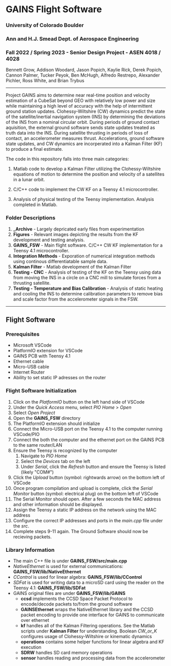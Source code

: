 # GAINS Flight Software

### University of Colorado Boulder

### Ann and H.J. Smead Dept. of Aerospace Engineering

### Fall 2022 / Spring 2023 - Senior Design Project - ASEN 4018 / 4028

Bennett Grow, Addison Woodard, Jason Popich, Kaylie Rick, Derek Popich, Cannon Palmer, Tucker Peyok, Ben McHugh, Alfredo Restrepo, Alexander Pichler, Ross White, and Brian Trybus
 
 ---

Project GAINS aims to determine near real-time position
and velocity estimation of a CubeSat beyond GEO with relatively low power and size while maintaining a high level of accuracy with the help of intermittent ground station updates. Clohessy-Wiltshire (CW) dynamics predict the state of the satellite/inertial navigation system (INS) by determining the deviations of the INS from a nominal circular orbit. During periods of ground contact aquisition, the external ground software sends state updates treated as truth data into the INS. During satellite thrusting in periods of loss of contact, an accelerometer measures thrust. Accelerations, ground software state updates, and CW dynamics are incorperated into a Kalman Filter (KF) to produce a final estimate. 

The code in this repository falls into three main categories:

1. Matlab code to develop a Kalman Filter utilizing the Clohessy-Wiltshire equations of motion to determine the position and velocity of a satellites in a lunar orbit.
   
2. C/C++ code to implement the CW KF on a Teensy 4.1 microcontroller.

3. Analysis of physical testing of the Teensy implementation. Analysis completed in Matlab.

### Folder Descriptions

1. **_Archive** - Largely depricated early files from experimentation
2. **Figures** - Relevant images depicting the results from the KF development and testing analysis.
3. **GAINS_FSW** - Main flight software. C/C++ CW KF implementation for a Teensy 4.1 microcontroller. 
4. **Integration Methods** - Exporation of numerical integration methods using continous differentiatable sample data.
5. **Kalman Filter** - Matlab development of the Kalman Filter
6. **Testing - CNC** - Analysis of testing of the KF on the Teensy using data from moving the INS in a circle on a CNC mill to simulate forces from a thrusting satellite. 
7. **Testing - Temperature and Bias Calibration** - Analysis of static heating and cooling the INS to determine calibration parameters to remove bias and scale factor from the accelerometer signals in the FSW.

--- 

## Flight Software

### Prerequisites
- Microsoft VSCode
- PlatformIO extension for VSCode
- GAINS PCB with Teensy 4.1
- Ethernet cable
- Micro-USB cable
- Internet Router
- Ability to set static IP adresses on the router

### Flight Software Initialization
1. Click on the *PlatformIO* button on the left hand side of VSCode
2. Under the *Quick Access* menu, select *PIO Home* > *Open*
3. Select *Open Project*
4. Open the **GAINS_FSW** directory 
5. The PlatformIO extension should initialize
6. Connect the Micro-USB port on the Teensy 4.1 to the computer running VSCode/PIO
7. Connect the both the computer and the ethernet port on the GAINS PCB to the same router/LAN
8. Ensure the Teensy is recognized by the computer
   1. Navigate to *PIO Home*
   2. Select the *Devices* tab on the left
   3. Under *Serial*, click the *Refresh* button and ensure the Teensy is listed (likely "COM#")
9. Click the *Upload* button (symbol: rightwards arrow) on the bottom left of VSCode
10. Once program compilation and upload is complete, click the *Serial Monitor* button (symbol: electrical plug) on the bottom left of VSCode
11. The Serial Monitor should open. After a few seconds the MAC address and other information should be displayed. 
12. Assign the Teensy a static IP address on the network using the MAC address 
13. Configure the correct IP addresses and ports in the *main.cpp* file under the *src*. 
14. Complete steps 9-11 again. The Ground Software should now be recieving packets.

### Library Information

- The main C++ file is under **GAINS_FSW/src/main.cpp**
- *NativeEthernet* is used for external communications: **GAINS_FSW/lib/NativeEthernet**
- *CControl* is used for linear algebra: **GAINS_FSW/lib/CControl**
- *SDFat* is used for writing data to a microSD card using the reader on the Teensy 4.1: **GAINS_FSW/lib/SDFat**
- GAINS original files are under **GAINS_FSW/lib/GAINS**
  - **ccsd** implements the CCSD Space Packet Protocol to encode/decode packets to/from the ground software
  - **GAINSEthernet** wraps the NativeEthernet library and the CCSD packet encoding to provide one interface for GAINS to communicate over ethernet
  - **kf** handles all of the Kalman Filtering operations. See the Matlab scripts under **Kalman Filter** for understanding. Boolean *CW_or_K* configures usage of Clohessy-Wiltshire or kinematic dynamics
  - **operations** contains some helper functions for linear algebra and KF execution
  - **SDRW** handles SD card memory operations
  - **sensor** handles reading and processing data from the accelerometer









